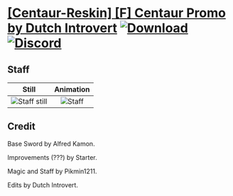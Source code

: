 # [\[Centaur-Reskin\] \[F\] Centaur Promo by Dutch Introvert](./) [![Download](https://img.shields.io/badge/Download--red?style=social&logo=github)](https://minhaskamal.github.io/DownGit/#/home?url=https://github.com/Klokinator/FE-Repo/tree/main/Battle%20Animations%2FMonsters%20-%20Basic%20Types%2F%5BCentaur-Reskin%5D%20%5BF%5D%20Centaur%20Promo%20by%20Dutch%20Introvert%2F7.%20Staff) [![Discord](https://img.shields.io/badge/Discord--blue?style=social&logo=discord)](https://discord.gg/C7VNGnyTPA)

## Staff

| Still | Animation |
| :---: | :-------: |
| ![Staff still](./Staff_000.png) | ![Staff](./Staff.gif) |

## Credit

Base Sword by Alfred Kamon. 

Improvements (???) by Starter.

Magic and Staff by Pikmin1211.

Edits by Dutch Introvert.
